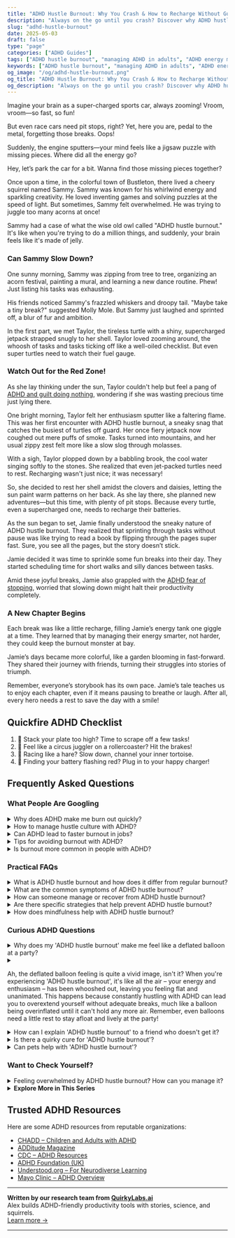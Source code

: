 ```yaml
---
title: "ADHD Hustle Burnout: Why You Crash & How to Recharge Without Guilt"
description: "Always on the go until you crash? Discover why ADHD hustle burnout happens, how to manage energy better, and reclaim joy without guilt or shame."
slug: "adhd-hustle-burnout"
date: 2025-05-03
draft: false
type: "page"
categories: ["ADHD Guides"]
tags: ["ADHD hustle burnout", "managing ADHD in adults", "ADHD energy management", "ADHD burnout recovery", "balancing ADHD enthusiasm", "ADHD rest strategies", "ADHD and taking breaks"]
keywords: ["ADHD hustle burnout", "managing ADHD in adults", "ADHD energy management", "ADHD burnout recovery", "balancing ADHD enthusiasm", "ADHD rest strategies", "ADHD and taking breaks"]
og_image: "/og/adhd-hustle-burnout.png"
og_title: "ADHD Hustle Burnout: Why You Crash & How to Recharge Without Guilt"
og_description: "Always on the go until you crash? Discover why ADHD hustle burnout happens, how to manage energy better, and reclaim joy without guilt or shame."
---
```


Imagine your brain as a super-charged sports car, always zooming! Vroom, vroom—so fast, so fun!

But even race cars need pit stops, right? Yet, here you are, pedal to the metal, forgetting those breaks. Oops!

Suddenly, the engine sputters—your mind feels like a jigsaw puzzle with missing pieces. Where did all the energy go?

Hey, let’s park the car for a bit. Wanna find those missing pieces together?

Once upon a time, in the colorful town of Bustleton, there lived a cheery squirrel named Sammy. Sammy was known for his whirlwind energy and sparkling creativity. He loved inventing games and solving puzzles at the speed of light. But sometimes, Sammy felt overwhelmed. He was trying to juggle too many acorns at once!

Sammy had a case of what the wise old owl called "ADHD hustle burnout." It's like when you're trying to do a million things, and suddenly, your brain feels like it's made of jelly.

### Can Sammy Slow Down?

One sunny morning, Sammy was zipping from tree to tree, organizing an acorn festival, painting a mural, and learning a new dance routine. Phew! Just listing his tasks was exhausting.

His friends noticed Sammy's frazzled whiskers and droopy tail. "Maybe take a tiny break?" suggested Molly Mole. But Sammy just laughed and sprinted off, a blur of fur and ambition.

In the first part, we met Taylor, the tireless turtle with a shiny, supercharged jetpack strapped snugly to her shell. Taylor loved zooming around, the whoosh of tasks and tasks ticking off like a well-oiled checklist. But even super turtles need to watch their fuel gauge.

### Watch Out for the Red Zone!

As she lay thinking under the sun, Taylor couldn't help but feel a pang of [ADHD and guilt doing nothing](/pages/adhd-and-guilt-doing-nothing/), wondering if she was wasting precious time just lying there.

One bright morning, Taylor felt her enthusiasm sputter like a faltering flame. This was her first encounter with ADHD hustle burnout, a sneaky snag that catches the busiest of turtles off guard. Her once fiery jetpack now coughed out mere puffs of smoke. Tasks turned into mountains, and her usual zippy zest felt more like a slow slog through molasses.

With a sigh, Taylor plopped down by a babbling brook, the cool water singing softly to the stones. She realized that even jet-packed turtles need to rest. Recharging wasn't just nice; it was necessary!

So, she decided to rest her shell amidst the clovers and daisies, letting the sun paint warm patterns on her back. As she lay there, she planned new adventures—but this time, with plenty of pit stops. Because every turtle, even a supercharged one, needs to recharge their batteries.

As the sun began to set, Jamie finally understood the sneaky nature of ADHD hustle burnout. They realized that sprinting through tasks without pause was like trying to read a book by flipping through the pages super fast. Sure, you see all the pages, but the story doesn’t stick.

Jamie decided it was time to sprinkle some fun breaks into their day. They started scheduling time for short walks and silly dances between tasks.

Amid these joyful breaks, Jamie also grappled with the [ADHD fear of stopping](/pages/adhd-fear-of-stopping/), worried that slowing down might halt their productivity completely.

### A New Chapter Begins

Each break was like a little recharge, filling Jamie’s energy tank one giggle at a time. They learned that by managing their energy smarter, not harder, they could keep the burnout monster at bay.

Jamie’s days became more colorful, like a garden blooming in fast-forward. They shared their journey with friends, turning their struggles into stories of triumph.

Remember, everyone’s storybook has its own pace. Jamie’s tale teaches us to enjoy each chapter, even if it means pausing to breathe or laugh. After all, every hero needs a rest to save the day with a smile!

## Quickfire ADHD Checklist

1. 🥞 Stack your plate too high? Time to scrape off a few tasks!
2. 🎢 Feel like a circus juggler on a rollercoaster? Hit the brakes!
3. 🐢 Racing like a hare? Slow down, channel your inner tortoise.
4. 🔋 Finding your battery flashing red? Plug in to your happy charger!

## Frequently Asked Questions



### What People Are Googling

<details><summary>Why does ADHD make me burn out quickly?</summary><p>Experiencing quick burnout with ADHD is quite common and completely understandable. Your brain is often working in overdrive managing a myriad of thoughts, stimuli, and emotions, which can be incredibly exhausting. The effort to maintain focus and organization in daily tasks can also consume a lot of your energy, leading to burnout faster than you might expect. It’s important to recognize these feelings and give yourself permission to take regular breaks and practice self-care — you're doing more hard work than you realize!</p></details>
<details><summary>How to manage hustle culture with ADHD?</summary><p>Navigating hustle culture with ADHD can definitely feel overwhelming at times, but it’s totally manageable with some personalized strategies. Start by setting clear boundaries for your work and rest periods, ensuring you have enough downtime to recharge—remember, rest is productive too! It’s also helpful to prioritize tasks by breaking them down into smaller, more manageable steps, and perhaps using tools like timers or apps designed for focus and productivity. Above all, be kind to yourself and remember that your value isn't defined by your productivity—finding a balance that suits your unique pace is key.</p></details>
<details><summary>Can ADHD lead to faster burnout in jobs?</summary><p>Absolutely, it's quite common for folks with ADHD to experience burnout more quickly at work. This can happen because the usual workplace often demands consistent focus and adherence to routines, which can be especially taxing if you have ADHD. Your brain is juggling a lot of stimuli at once, and the effort to stay organized and meet expectations might drain your energy faster than it might for others. It's important to find strategies that work for you, like taking short breaks, using tools to manage time, or even discussing accommodations with your employer. Remember, recognizing this is a step towards creating a more sustainable work life!</p></details>
<details><summary>Tips for avoiding burnout with ADHD?</summary><p>Absolutely, taking steps to avoid burnout, especially when managing ADHD, is super important. One effective strategy is to break tasks into smaller, manageable chunks to avoid feeling overwhelmed—think of it as creating mini-finish lines for regular boosts of achievement. It’s also a good idea to schedule regular breaks using a timer to remind yourself to pause and recharge, whether it’s a quick walk or a moment with a favourite book. Lastly, don’t forget to lean on your support system; sharing tasks or just your feelings can lighten your load tremendously. Remember, taking care of yourself isn’t a luxury, it’s essential!</p></details>
<details><summary>Is burnout more common in people with ADHD?</summary><p>Absolutely, burnout can indeed be more common among those with ADHD, and you're not alone in feeling this way. The unique challenges of managing everyday tasks with ADHD can often lead to quicker depletion of energy and motivation. Remember, your brain is juggling a lot, often having to work harder to stay organized and focused, which can naturally lead to exhaustion. It's important to acknowledge this and take gentle steps towards self-care and setting up supportive structures that make your day-to-day life a bit easier.</p></details>



### Practical FAQs

<details><summary>What is ADHD hustle burnout and how does it differ from regular burnout?</summary><p>ADHD hustle burnout is a specific type of exhaustion that can affect individuals with ADHD after periods of intense focus or hyperactivity, often known as "hyperfocus." While regular burnout generally stems from prolonged stress and overwork, ADHD hustle burnout can also arise from the constant effort of managing ADHD symptoms, such as staying organized or keeping up with daily tasks. This can be especially taxing because it involves a cycle of intense engagement followed by periods of significant depletion, which can feel like you're running a marathon at sprint speed. Understanding this unique pattern can help in finding strategies that cater specifically to the rhythm of ADHD, ensuring you manage energy levels more sustainably.</p></details>
<details><summary>What are the common symptoms of ADHD hustle burnout?</summary><p>Absolutely, it’s really important to recognize the signs of what’s often called ADHD hustle burnout. This can include feeling overwhelmingly tired despite resting, a sense of mental fog or difficulty concentrating that goes beyond your usual ADHD experiences, and even a loss of interest in activities you normally enjoy. You might also notice increased irritability and difficulty managing emotions, which isn't uncommon when you’ve been pushing yourself too hard. It’s like your brain deciding to put up a little “out of order” sign after too much stress or overstimulation. Remember, noticing these signs is the first step toward taking care of yourself!</p></details>
<details><summary>How can someone manage or recover from ADHD hustle burnout?</summary><p>Recovering from ADHD hustle burnout can feel like you're searching for a cozy blanket in a cluttered room. It's important to first give yourself permission to rest without feeling guilty about it. Try breaking your day into small, manageable tasks and incorporate plenty of short breaks—think of them as mini retreats! Finally, consider setting boundaries around work and social obligations; it’s okay to say no or to ask for help. Remember, managing burnout is not just about getting things done, but about caring for your well-being too.</p></details>
<details><summary>Are there specific strategies that help prevent ADHD hustle burnout?</summary><p>Absolutely, there are several nurturing strategies to help prevent ADHD hustle burnout. First, regular breaks are key! Implementing something like the Pomodoro Technique, where you work for 25 minutes and take a 5-minute break, can help manage energy levels effectively. Also, setting clear boundaries around work and leisure time can protect your space for rest and recovery. Lastly, don't forget the power of a good night’s sleep and regular meals; they do wonders for maintaining your stamina and focus. Remember, taking care of yourself isn't a luxury—it's essential!</p></details>
<details><summary>How does mindfulness help with ADHD hustle burnout?</summary><p>Mindfulness can be a soothing balm for those experiencing ADHD hustle burnout. By bringing your attention to the present moment, mindfulness helps calm the storm of constant activity and mental chatter. This practice allows you to pause and reconnect with your current state, helping to reduce feelings of overwhelm and increase clarity and focus. Over time, mindfulness can teach you to recognize when you're overextending yourself, making it easier to manage energy levels and maintain balance.</p></details>



### Curious ADHD Questions

<details><summary>Why does my 'ADHD hustle burnout' make me feel like a deflated balloon at a party?</summary><p>Oh, that feeling is definitely tough, and you're not alone in experiencing it. When you have ADHD, you often find yourself in a cycle of high energy bursts followed by intense crashes, much like a balloon that’s been overinflated and suddenly loses air. This "hustle burnout" happens because you might push beyond your limits during periods of high motivation, only to feel completely drained afterward. It's like your mind and body have been running a marathon at a sprint pace, and suddenly, you're feeling every bit of that exhaustive effort. Remember, it’s okay to rest and recharge, just like how a quiet corner at a party can be a welcome respite.</p></details>
<details><summary><p>Ah, the deflated balloon feeling is quite a vivid image, isn't it? When you're experiencing 'ADHD hustle burnout', it's like all the air – your energy and enthusiasm – has been whooshed out, leaving you feeling flat and unanimated. This happens because constantly hustling with ADHD can lead you to overextend yourself without adequate breaks, much like a balloon being overinflated until it can't hold any more air. Remember, even balloons need a little rest to stay afloat and lively at the party!</p></summary><p>Absolutely, the analogy of a deflated balloon is spot-on when describing ADHD hustle burnout! It’s really important to remember to pace yourself and incorporate regular breaks into your routine. Just like a balloon that needs a bit of rest to avoid popping, your mind and body require downtime to recharge and maintain your sparkle. Always take a moment to check in with yourself and ensure you're not stretching too thin—it's key to keeping your energy and enthusiasm buoyant!</p></details>
<details><summary>How can I explain 'ADHD hustle burnout' to a friend who doesn't get it?</summary><p>Absolutely, explaining 'ADHD hustle burnout' can feel a bit daunting, but here’s a cozy way to put it: Imagine your brain as a browser with way too many tabs open, some playing music loudly, others buffering videos, and you're trying to read a novel across all these tabs simultaneously. Now, imagine doing this for hours or days, non-stop, trying to keep track of everything. Eventually, your brain, like the browser, just can’t keep up. It tires out, not because you haven’t been managing well, but simply because it's overloaded. Sharing this analogy might help your friend visualize the intense, often chaotic effort your mind is constantly making, and why it eventually needs a break.</p></details>
<details><summary>Is there a quirky cure for 'ADHD hustle burnout'?</summary><p>Oh, the infamous 'ADHD hustle burnout' can really take its toll, can't it? While there isn't a one-size-fits-all quirky cure, many find relief by embracing a mix of structured downtime and playful, low-pressure activities that reignite joy without the hustle. Think of it like setting a cozy, inviting scene for yourself: a favorite snack, perhaps some gentle music, and a no-pressure hobby like sketching or journaling. Remember, balancing activity with restorative rest, tailored to your unique preferences, can help you recharge those batteries and reduce burnout.</p></details>
<details><summary>Can pets help with 'ADHD hustle burnout'?</summary><p>Absolutely, pets can be wonderful companions in managing ADHD hustle burnout! Cuddling up with a furry friend can significantly lower stress and increase feelings of calm and happiness thanks to the release of oxytocin, often referred to as the "cuddle hormone." Pets also encourage routines, like regular walks or feeding times, which can help bring structure and predictability to your day—a real boon for anyone with ADHD. So, whether it's a dog’s wagging tail or a cat's purring on your lap, pets provide a delightful, grounding presence that can really help ease the overwhelm.</p></details>



### Want to Check Yourself?

<details><summary>Feeling overwhelmed by ADHD hustle burnout? How can you manage it?</summary><p>It's completely understandable to feel overwhelmed by ADHD hustle burnout, so first, give yourself a gentle nod for recognizing where you're at – that’s a big step. To manage this, try breaking your tasks into smaller, more manageable chunks and schedule frequent short breaks to prevent exhaustion. It's also helpful to set clear boundaries around your time and energy; remember it’s okay to say no or to ask for help. Lastly, ensure you're making time for relaxation and activities that rejuvenate you – your well-being absolutely deserves that kind of nurturing attention.</p></details>

<script type="application/ld+json">
{
  "@context": "https://schema.org",
  "@type": "FAQPage",
  "mainEntity": [
    {
      "@type": "Question",
      "name": "Why does ADHD make me burn out quickly?",
      "acceptedAnswer": {
        "@type": "Answer",
        "text": "Experiencing quick burnout with ADHD is quite common and completely understandable. Your brain is often working in overdrive managing a myriad of thoughts, stimuli, and emotions, which can be incredibly exhausting. The effort to maintain focus and organization in daily tasks can also consume a lot of your energy, leading to burnout faster than you might expect. It\u2019s important to recognize these feelings and give yourself permission to take regular breaks and practice self-care \u2014 you're doing more hard work than you realize!"
      }
    },
    {
      "@type": "Question",
      "name": "How to manage hustle culture with ADHD?",
      "acceptedAnswer": {
        "@type": "Answer",
        "text": "Navigating hustle culture with ADHD can definitely feel overwhelming at times, but it\u2019s totally manageable with some personalized strategies. Start by setting clear boundaries for your work and rest periods, ensuring you have enough downtime to recharge\u2014remember, rest is productive too! It\u2019s also helpful to prioritize tasks by breaking them down into smaller, more manageable steps, and perhaps using tools like timers or apps designed for focus and productivity. Above all, be kind to yourself and remember that your value isn't defined by your productivity\u2014finding a balance that suits your unique pace is key."
      }
    },
    {
      "@type": "Question",
      "name": "Can ADHD lead to faster burnout in jobs?",
      "acceptedAnswer": {
        "@type": "Answer",
        "text": "Absolutely, it's quite common for folks with ADHD to experience burnout more quickly at work. This can happen because the usual workplace often demands consistent focus and adherence to routines, which can be especially taxing if you have ADHD. Your brain is juggling a lot of stimuli at once, and the effort to stay organized and meet expectations might drain your energy faster than it might for others. It's important to find strategies that work for you, like taking short breaks, using tools to manage time, or even discussing accommodations with your employer. Remember, recognizing this is a step towards creating a more sustainable work life!"
      }
    },
    {
      "@type": "Question",
      "name": "Tips for avoiding burnout with ADHD?",
      "acceptedAnswer": {
        "@type": "Answer",
        "text": "Absolutely, taking steps to avoid burnout, especially when managing ADHD, is super important. One effective strategy is to break tasks into smaller, manageable chunks to avoid feeling overwhelmed\u2014think of it as creating mini-finish lines for regular boosts of achievement. It\u2019s also a good idea to schedule regular breaks using a timer to remind yourself to pause and recharge, whether it\u2019s a quick walk or a moment with a favourite book. Lastly, don\u2019t forget to lean on your support system; sharing tasks or just your feelings can lighten your load tremendously. Remember, taking care of yourself isn\u2019t a luxury, it\u2019s essential!"
      }
    },
    {
      "@type": "Question",
      "name": "Is burnout more common in people with ADHD?",
      "acceptedAnswer": {
        "@type": "Answer",
        "text": "Absolutely, burnout can indeed be more common among those with ADHD, and you're not alone in feeling this way. The unique challenges of managing everyday tasks with ADHD can often lead to quicker depletion of energy and motivation. Remember, your brain is juggling a lot, often having to work harder to stay organized and focused, which can naturally lead to exhaustion. It's important to acknowledge this and take gentle steps towards self-care and setting up supportive structures that make your day-to-day life a bit easier."
      }
    }
  ]
}
</script>
<script type="application/ld+json">
{
  "@context": "https://schema.org",
  "@type": "Article",
  "author": {
    "@type": "Person",
    "name": "QuirkyLabs",
    "url": "https://quirkylabs.ai/about"
  },
  "headline": "\"Escape ADHD Hustle Burnout: Find Joy & Balance Now!\"",
  "mainEntityOfPage": "https://blog.quirkylabs.ai/pages/adhd-hustle-burnout/",
  "datePublished": "2025-05-03"
}
</script>
<script type="application/ld+json">
{
  "@context": "https://schema.org",
  "@type": "BreadcrumbList",
  "itemListElement": [
    {
      "@type": "ListItem",
      "position": 1,
      "name": "Home",
      "item": "https://quirkylabs.ai/"
    },
    {
      "@type": "ListItem",
      "position": 2,
      "name": "Blog",
      "item": "https://blog.quirkylabs.ai/"
    },
    {
      "@type": "ListItem",
      "position": 3,
      "name": "\"Escape ADHD Hustle Burnout: Find Joy & Balance Now!\"",
      "item": "https://blog.quirkylabs.ai/pages/adhd-hustle-burnout/"
    }
  ]
}
</script>

<details>
<summary><strong>Explore More in This Series</strong></summary>

- [Adhd And Guilt Doing Nothing](/pages/adhd-and-guilt-doing-nothing/)
- [Adhd Crash After Focus](/pages/adhd-crash-after-focus/)
- [Adhd Anxiety On Weekends](/pages/adhd-anxiety-on-weekends/)
- [Adhd Grind Or Collapse](/pages/adhd-grind-or-collapse/)
- [Adhd Fear Of Stopping](/pages/adhd-fear-of-stopping/)
- [Adhd Rest Feels Like Failure](/pages/adhd-rest-feels-like-failure/)
- [Adhd Rest Doesnt Recharge](/pages/adhd-rest-doesnt-recharge/)
- [Adhd Cant Slow Down](/pages/adhd-cant-slow-down/)
</details>



## Trusted ADHD Resources

Here are some ADHD resources from reputable organizations:

- [CHADD – Children and Adults with ADHD](https://chadd.org)
- [ADDitude Magazine](https://www.additudemag.com)
- [CDC – ADHD Resources](https://www.cdc.gov/ncbddd/adhd)
- [ADHD Foundation (UK)](https://www.adhdfoundation.org.uk)
- [Understood.org – For Neurodiverse Learning](https://www.understood.org)
- [Mayo Clinic – ADHD Overview](https://www.mayoclinic.org/diseases-conditions/adhd)


---

**Written by our research team from [QuirkyLabs.ai](https://quirkylabs.ai)**  
Alex builds ADHD-friendly productivity tools with stories, science, and squirrels.  
[Learn more →](https://quirkylabs.ai)

---